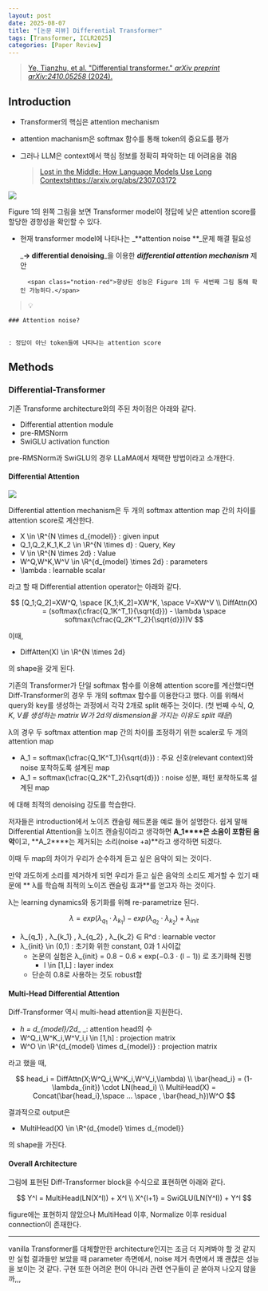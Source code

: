 ```yaml
---
layout: post
date: 2025-08-07
title: "[논문 리뷰] Differential Transformer"
tags: [Transformer, ICLR2025]
categories: [Paper Review]
---
```


> [Ye, Tianzhu, et al. "Differential transformer." ](https://arxiv.org/abs/2410.05258)[_arXiv preprint arXiv:2410.05258_](https://arxiv.org/abs/2410.05258)[ (2024).](https://arxiv.org/abs/2410.05258)



## Introduction

- Transformer의 핵심은 attention mechanism
- attention machanism은 softmax 함수를 통해 token의 중요도를 평가
- 그러나 LLM은 context에서 핵심 정보를 정확히 파악하는 데 어려움을 겪음

	> [Lost in the Middle: How Language Models Use Long Contextshttps://arxiv.org/abs/2307.03172](https://arxiv.org/abs/2307.03172)


![](https://prod-files-secure.s3.us-west-2.amazonaws.com/542b861c-36a8-4051-84e5-8804b6728dba/9083ea56-691a-4752-ae26-47f403431ac8/image.png?X-Amz-Algorithm=AWS4-HMAC-SHA256&X-Amz-Content-Sha256=UNSIGNED-PAYLOAD&X-Amz-Credential=ASIAZI2LB466VEQRRAA5%2F20250814%2Fus-west-2%2Fs3%2Faws4_request&X-Amz-Date=20250814T110056Z&X-Amz-Expires=3600&X-Amz-Security-Token=IQoJb3JpZ2luX2VjEPr%2F%2F%2F%2F%2F%2F%2F%2F%2F%2FwEaCXVzLXdlc3QtMiJHMEUCIDOJ4mini6HY%2F08N5j8pGltDUzA0y0rxcoFd9AzaIa9XAiEAj10wqF66jo0m2gNUWDZ4yat1od4WOwQS1S7vMEC2OBIq%2FwMIQxAAGgw2Mzc0MjMxODM4MDUiDOaMrliJ094SLoLWGircA1KvI4YpPqFyS1ITAjjvUNQxk2YqBs7bETWgTOs6G%2Fg8N1bMRNhD1mIF2gZsCK99wDaS5RQwvrgaHoZ1wFiqEEqqpn7JGjmHURigq9H%2FoMFpMHnwfrK28LkI7Gc5iff9Hom0%2FtDf8OXaHOUP09fOanUhgjUYxdWJn1winTy9PA2lK7Qe5C%2FHv0iHfM9pN5Lk0vS3uVg9Sc2%2FkO6eMXnNhCm03h7ejbWL8i%2BVkunt9GRioHBcZn40gUU9652tO3rtmQHrqWWKqijZvS8Ms8e0pzmPjyKM8z8rgxoUcLRs17Bqzjk16yDfhnzuHAcOfhO8tphcJnW1bjnAGdQkCbLA5b9VNN3Esnt4g1hGJgjh%2BhtEozSREUsJ3B3te9s5AgP23wOnv0ilYAngVBGxZllyZQs%2BRH5vYYMZG3GBsHIyqrcooA3OPZCqOSveAhwJj5iFIBK%2BZtoTyAR8WjnVvcwa%2FBdGrQ78fxWJRUT%2FfVKHdHRPpV1wyy3GA9fGFxWnCTfwtyBKotf%2BdleaR0Quo4V5TMt1PQG6%2BcQGvlhLpNS59i0y4EkU0Hu8p%2BcWhrnt3JvwS7sznC8mqhJYDd4%2FX5JQSrkL2YfaeAtoeTqCBv2jNAQlv1H54YR98HnMHNUrMLDr9sQGOqUBXh73uBj0aB8CLwhak20zVITrx3Phlm5Msxe1bJNd17GE4UyIIuhVy7thoW4B96XuMqNsiXqvHCZvySTgucXim1JRIIWy36ouzdgTSC8nExN5a2mfeinDSEnoUFQ1g8gRlRuIChAca2DTDNO8cpPrAx1iAbzVHB24%2BAtSnsIEEO%2Fb79Z1tBJ47pVXy2AjzYuuzAHfq18Fn2QHiG5i25ODEGfs4FUH&X-Amz-Signature=17b6cddc81963d99be44add27f89b70cd4c2c1312c9b335faa52a18689519e4e&X-Amz-SignedHeaders=host&x-amz-checksum-mode=ENABLED&x-id=GetObject)


Figure 1의 왼쪽 그림을 보면 Transformer model이 정답에 낮은 attention score를 할당한 경향성을 확인할 수 있다.

- 현재 transformer model에 나타나는 _**attention noise **_문제 해결 필요성

	_**→ differential denoising**_을 이용한 _**differential attention mechanism**_ 제안


		<span class="notion-red">향상된 성능은 Figure 1의 두 세번째 그림 통해 확인 가능하다.</span>


> 💡 


	### Attention noise?


	: 정답이 아닌 token들에 나타나는 attention score



## Methods



### Differential-Transformer


기존 Transforme architecture와의 주된 차이점은 아래와 같다.

- Differential attention module
- pre-RMSNorm
- SwiGLU activation function

pre-RMSNorm과 SwiGLU의 경우 LLaMA에서 채택한 방법이라고 소개한다.



#### Differential Attention


![](https://prod-files-secure.s3.us-west-2.amazonaws.com/542b861c-36a8-4051-84e5-8804b6728dba/116d70b2-1963-4810-9167-f4c7d8a06e8f/image.png?X-Amz-Algorithm=AWS4-HMAC-SHA256&X-Amz-Content-Sha256=UNSIGNED-PAYLOAD&X-Amz-Credential=ASIAZI2LB466VEQRRAA5%2F20250814%2Fus-west-2%2Fs3%2Faws4_request&X-Amz-Date=20250814T110056Z&X-Amz-Expires=3600&X-Amz-Security-Token=IQoJb3JpZ2luX2VjEPr%2F%2F%2F%2F%2F%2F%2F%2F%2F%2FwEaCXVzLXdlc3QtMiJHMEUCIDOJ4mini6HY%2F08N5j8pGltDUzA0y0rxcoFd9AzaIa9XAiEAj10wqF66jo0m2gNUWDZ4yat1od4WOwQS1S7vMEC2OBIq%2FwMIQxAAGgw2Mzc0MjMxODM4MDUiDOaMrliJ094SLoLWGircA1KvI4YpPqFyS1ITAjjvUNQxk2YqBs7bETWgTOs6G%2Fg8N1bMRNhD1mIF2gZsCK99wDaS5RQwvrgaHoZ1wFiqEEqqpn7JGjmHURigq9H%2FoMFpMHnwfrK28LkI7Gc5iff9Hom0%2FtDf8OXaHOUP09fOanUhgjUYxdWJn1winTy9PA2lK7Qe5C%2FHv0iHfM9pN5Lk0vS3uVg9Sc2%2FkO6eMXnNhCm03h7ejbWL8i%2BVkunt9GRioHBcZn40gUU9652tO3rtmQHrqWWKqijZvS8Ms8e0pzmPjyKM8z8rgxoUcLRs17Bqzjk16yDfhnzuHAcOfhO8tphcJnW1bjnAGdQkCbLA5b9VNN3Esnt4g1hGJgjh%2BhtEozSREUsJ3B3te9s5AgP23wOnv0ilYAngVBGxZllyZQs%2BRH5vYYMZG3GBsHIyqrcooA3OPZCqOSveAhwJj5iFIBK%2BZtoTyAR8WjnVvcwa%2FBdGrQ78fxWJRUT%2FfVKHdHRPpV1wyy3GA9fGFxWnCTfwtyBKotf%2BdleaR0Quo4V5TMt1PQG6%2BcQGvlhLpNS59i0y4EkU0Hu8p%2BcWhrnt3JvwS7sznC8mqhJYDd4%2FX5JQSrkL2YfaeAtoeTqCBv2jNAQlv1H54YR98HnMHNUrMLDr9sQGOqUBXh73uBj0aB8CLwhak20zVITrx3Phlm5Msxe1bJNd17GE4UyIIuhVy7thoW4B96XuMqNsiXqvHCZvySTgucXim1JRIIWy36ouzdgTSC8nExN5a2mfeinDSEnoUFQ1g8gRlRuIChAca2DTDNO8cpPrAx1iAbzVHB24%2BAtSnsIEEO%2Fb79Z1tBJ47pVXy2AjzYuuzAHfq18Fn2QHiG5i25ODEGfs4FUH&X-Amz-Signature=9b192bbd24ef08a3bfadd153774aad66804e728d85bce1976067975dffcb36e7&X-Amz-SignedHeaders=host&x-amz-checksum-mode=ENABLED&x-id=GetObject)


Differential attention mechanism은 두 개의 softmax attention map 간의 차이를 attention score로 계산한다.

- X \in \R^{N \times d\_{model}} : given input
- Q\_1,Q\_2,K\_1,K\_2 \in \R^{N \times d} : Query, Key
- V \in \R^{N \times 2d} : Value
- W^Q,W^K,W^V \in \R^{d\_{model} \times 2d} : parameters
- \lambda : learnable scalar

라고 할 때 Differential attention operator는 아래와 같다.


$$
[Q_1;Q_2]=XW^Q, \space [K_1;K_2]=XW^K, \space V=XW^V \\
DiffAttn(X) = (softmax(\cfrac{Q_1K^T_1}{\sqrt{d}}) - \lambda \space softmax(\cfrac{Q_2K^T_2}{\sqrt{d}}))V
$$


이때,

- DiffAtten(X) \in \R^{N \times 2d}

의 shape을 갖게 된다.


기존의 Transformer가 단일 softmax 함수를 이용해 attention score를 계산했다면 Diff-Transformer의 경우 두 개의 softmax 함수를 이용한다고 했다. 이를 위해서 query와 key를 생성하는 과정에서 각각 2개로 split 해주는 것이다. <span class="notion-red">(첫 번째 수식, </span><span class="notion-red">_Q, K, V를 생성하는 matrix W가 2d의 dismension을 가지는 이유도 split 때문_</span><span class="notion-red">)</span>


 λ의 경우 두 softmax attention map 간의 차이를 조정하기 위한 scaler로 두 개의 attention map

- A\_1 = softmax(\cfrac{Q\_1K^T\_1}{\sqrt{d}}) : 주요 신호(relevant context)와 noise 포착하도록 설계된 map
- A\_1 = softmax(\cfrac{Q\_2K^T\_2}{\sqrt{d}}) : noise 성분, 패턴 포착하도록 설계된 map 

에 대해 최적의 denoising 강도를 학습한다.


저자들은 introduction에서 노이즈 캔슬링 헤드폰을 예로 들어 설명한다. 쉽게 말해 Differential Attention을 노이즈 캔슬링이라고 생각하면 **A\_1****은 소음이 포함된 음악**이고, **A\_2****는 제거되는 소리(noise +a)**라고 생각하면 되겠다. 


이때 두 map의 차이가 우리가 순수하게 듣고 싶은 음악이 되는 것이다. 


만약 과도하게 소리를 제거하게 되면 우리가 듣고 싶은 음악의 소리도 제거할 수 있기 때문에 ** λ를 학습해 최적의 노이즈 캔슬링 효과**를 얻고자 하는 것이다.


λ는 learning dynamics와 동기화를 위해 re-parametrize 된다.


$$
\lambda = exp(\lambda_{q_1} \cdot \lambda_{k_1}) - exp(\lambda_{q_2} \cdot \lambda_{k_2}) + \lambda_{init}
$$

- λ\_{q\_1} , λ\_{k\_1} , λ\_{q\_2} , λ\_{k\_2} ∈ R^d : learnable vector
- λ\_{init} \in (0,1) : 초기화 위한 constant, 0과 1 사이값
	- 논문의 실험은 λ\_{init} = 0.8 − 0.6 × exp(−0.3 · (l − 1)) 로 초기화해 진행
		- l \in [1,L] : layer index
	- 단순히 0.8로 사용하는 것도 robust함


#### **Multi-Head Differential Attention**


Diff-Transformer 역시 multi-head attention을 지원한다.

- _h = d\_{model}/2d__ _: attention head의 수
- W^Q\_i,W^K\_i,W^V\_i,i \in [1,h] : projection matrix
- W^O \in \R^{d\_{model} \times d\_{model}} : projection matrix

라고 했을 때,


$$
head_i = DiffAttn(X;W^Q_i,W^K_i,W^V_i,\lambda) \\
\bar{head_i} = (1-\lambda_{init}) \cdot LN(head_i) \\
MultiHead(X) = Concat(\bar{head_i},\space ... \space , \bar{head_h})W^O
$$


결과적으로 output은

- MultiHead(X) \in \R^{d\_{model} \times d\_{model}}

의 shape을 가진다.



#### Overall Architecture


그림에 표현된 Diff-Transformer block을 수식으로 표현하면 아래와 같다.


$$
Y^l = MultiHead(LN(X^l)) + X^l \\
X^{l+1} = SwiGLU(LN(Y^l)) + Y^l
$$


figure에는 표현하지 않았으나 MultiHead 이후, Normalize 이후 residual connection이 존재한다.


---


vanilla Transformer를 대체할만한 architecture인지는 조금 더 지켜봐야 할 것 같지만 실험 결과들만 보았을 때 parameter 측면에서, noise 제거 측면에서 꽤 괜찮은 성능을 보이는 것 같다. 구현 또한 어려운 편이 아니라 관련 연구들이 곧 쏟아져 나오지 않을까,,,

